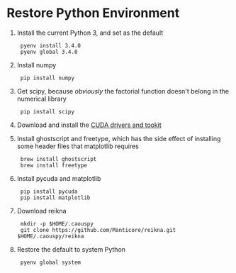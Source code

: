 Restore Python Environment
===

1. Install the current Python 3, and set as the default

        pyenv install 3.4.0
        pyenv global 3.4.0

1. Install numpy

        pip install numpy

5. Get scipy, because _obviously_ the factorial function doesn't belong in the numerical library

        pip install scipy

1. Download and install the [CUDA drivers and tookit](http://developer.nvidia.com/cuda/cuda-downloads)

1. Install ghostscript and freetype, which has the side effect of installing some header files that matplotlib requires

        brew install ghostscript
        brew install freetype

1. Install pycuda and matplotlib

        pip install pycuda
        pip install matplotlib

2. Download reikna

        mkdir -p $HOME/.caouspy
        git clone https://github.com/Manticore/reikna.git $HOME/.caouspy/reikna

3. Restore the default to system Python

        pyenv global system


